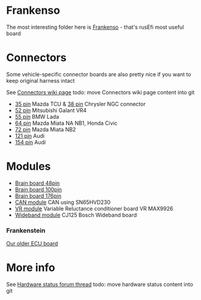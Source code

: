 
# Frankenso
The most interesting folder here is [Frankenso](frankenso/) - that's rusEfi most useful board

# Connectors
Some vehicle-specific connector boards are also pretty nice if you want to keep original harness intact

See [Connectors wiki page](http://rusefi.com/wiki/index.php?title=Hardware:OEM_connectors)
todo: move Connectors wiki page content into git

* [35 pin](MX7-C-35PL-C11-connector) Mazda TCU
& [38 pin](NGC_38_connector) Chrysler NGC connector
* [52 pin](172319-1_52pin-connector) Mitsubishi Galant VR4
* [55 pin](963063-15_55_pin_connector) BMW Lada
* [64 pin](176122-6-connector) Mazda Miata NA NB1, Honda Civic
* [72 pin](1123038-2-connector) Mazda Miata NB2 
* [121 pin](368255-2-connector) Audi
* [154 pin](284617-1-connector) Audi

# Modules
* [Brain board 48pin](mini48-stm32)
* [Brain board 100pin](brain_board)
* [Brain board 176pin](brain_board_176-pin)
* [CAN module](can_board) CAN using SN65HVD230
* [VR module](VR_Board) Variable Reluctance conditioner board VR MAX9926
* [Wideband module](CJ125_board) CJ125 Bosch Wideband board

### Frankenstein

[Our older ECU board](frankenstein)

# More info

See [Hardware status forum thread](http://rusefi.com/forum/viewtopic.php?f=4&t=260)
todo: move hardware status content into git
